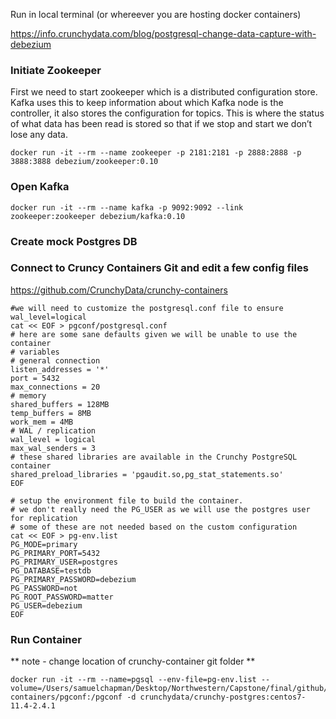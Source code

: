 Run in local terminal (or whereever you are hosting docker containers) 

https://info.crunchydata.com/blog/postgresql-change-data-capture-with-debezium

### Initiate Zookeeper ## 
First we need to start zookeeper which is a distributed configuration store. Kafka uses this to keep information about which Kafka node is the controller, it also stores the configuration for topics. This is where the status of what data has been read is stored so that if we stop and start we don’t lose any data.

```
docker run -it --rm --name zookeeper -p 2181:2181 -p 2888:2888 -p 3888:3888 debezium/zookeeper:0.10
```
### Open Kafka ### 
```
docker run -it --rm --name kafka -p 9092:9092 --link zookeeper:zookeeper debezium/kafka:0.10
```

### Create mock Postgres DB ### 

### Connect to Cruncy Containers Git and edit a few config files ### 
https://github.com/CrunchyData/crunchy-containers
```
#we will need to customize the postgresql.conf file to ensure wal_level=logical
cat << EOF > pgconf/postgresql.conf
# here are some sane defaults given we will be unable to use the container
# variables
# general connection
listen_addresses = '*'
port = 5432
max_connections = 20
# memory
shared_buffers = 128MB
temp_buffers = 8MB
work_mem = 4MB
# WAL / replication
wal_level = logical
max_wal_senders = 3
# these shared libraries are available in the Crunchy PostgreSQL container
shared_preload_libraries = 'pgaudit.so,pg_stat_statements.so'
EOF
```

```
# setup the environment file to build the container. 
# we don't really need the PG_USER as we will use the postgres user for replication
# some of these are not needed based on the custom configuration
cat << EOF > pg-env.list
PG_MODE=primary
PG_PRIMARY_PORT=5432
PG_PRIMARY_USER=postgres
PG_DATABASE=testdb
PG_PRIMARY_PASSWORD=debezium
PG_PASSWORD=not
PG_ROOT_PASSWORD=matter
PG_USER=debezium
EOF
```
### Run Container ### 
** note - change location of crunchy-container git folder **
```
docker run -it --rm --name=pgsql --env-file=pg-env.list --volume=/Users/samuelchapman/Desktop/Northwestern/Capstone/final/github/crunchy-containers/pgconf:/pgconf -d crunchydata/crunchy-postgres:centos7-11.4-2.4.1
```
